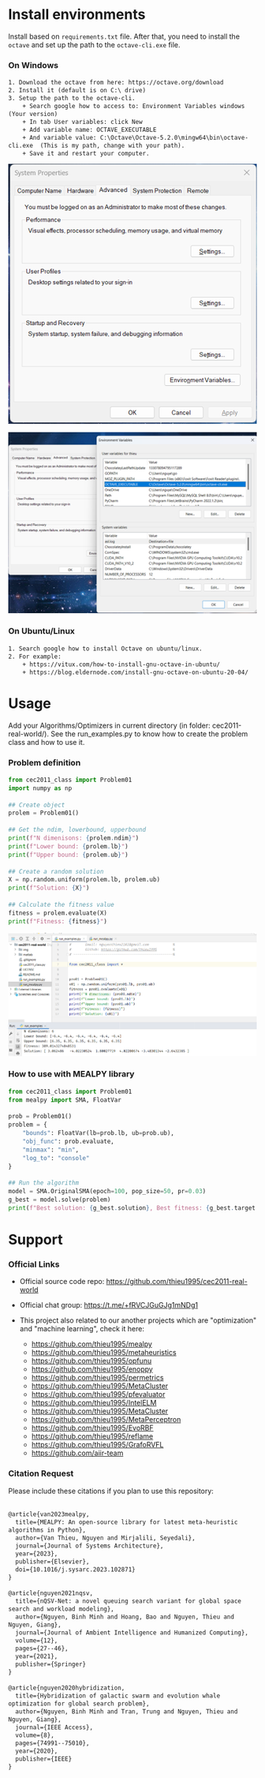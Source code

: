 # Install environments

Install based on `requirements.txt` file.  After that, you need to install the `octave` and set up the path to the 
`octave-cli.exe` file.


### On Windows 

```code
1. Download the octave from here: https://octave.org/download
2. Install it (default is on C:\ drive)
3. Setup the path to the octave-cli. 
    + Search google how to access to: Environment Variables windows (Your version)
    + In tab User variables: click New
    + Add variable name: OCTAVE_EXECUTABLE
    + And variable value: C:\Octave\Octave-5.2.0\mingw64\bin\octave-cli.exe  (This is my path, change with your path).
    + Save it and restart your computer.
```

<p align="center">
<img src=".github/img/01.png" alt="environments path">
</p>

<p align="center">
<img src=".github/img/02.png" alt="environments path">
</p>

### On Ubuntu/Linux

```code
1. Search google how to install Octave on ubuntu/linux.
2. For example: 
    + https://vitux.com/how-to-install-gnu-octave-in-ubuntu/
    + https://blog.eldernode.com/install-gnu-octave-on-ubuntu-20-04/
```



# Usage

Add your Algorithms/Optimizers in current directory (in folder: cec2011-real-world/).
See the run_examples.py to know how to create the problem class and how to use it.

### Problem definition

```python
from cec2011_class import Problem01
import numpy as np

## Create object 
prolem = Problem01()

## Get the ndim, lowerbound, upperbound
print(f"N dimenisons: {prolem.ndim}")
print(f"Lower bound: {prolem.lb}")
print(f"Upper bound: {prolem.ub}")

## Create a random solution
X = np.random.uniform(prolem.lb, prolem.ub)
print(f"Solution: {X}")

## Calculate the fitness value
fitness = prolem.evaluate(X)
print(f"Fitness: {fitness}")
```

<p align="center">
<img src=".github/img/03.png" alt="example with problem">
</p>


### How to use with MEALPY library

```python
from cec2011_class import Problem01
from mealpy import SMA, FloatVar

prob = Problem01()
problem = {
    "bounds": FloatVar(lb=prob.lb, ub=prob.ub),
    "obj_func": prob.evaluate,
    "minmax": "min",
    "log_to": "console"
}

## Run the algorithm
model = SMA.OriginalSMA(epoch=100, pop_size=50, pr=0.03)
g_best = model.solve(problem)
print(f"Best solution: {g_best.solution}, Best fitness: {g_best.target.fitness}")
```

# Support 

### Official Links 

* Official source code repo: https://github.com/thieu1995/cec2011-real-world
* Official chat group: https://t.me/+fRVCJGuGJg1mNDg1

* This project also related to our another projects which are "optimization" and "machine learning", check it here:
    * https://github.com/thieu1995/mealpy
    * https://github.com/thieu1995/metaheuristics
    * https://github.com/thieu1995/opfunu
    * https://github.com/thieu1995/enoppy
    * https://github.com/thieu1995/permetrics
    * https://github.com/thieu1995/MetaCluster
    * https://github.com/thieu1995/pfevaluator
    * https://github.com/thieu1995/IntelELM
    * https://github.com/thieu1995/MetaCluster
    * https://github.com/thieu1995/MetaPerceptron
    * https://github.com/thieu1995/EvoRBF
    * https://github.com/thieu1995/reflame
    * https://github.com/thieu1995/GrafoRVFL
    * https://github.com/aiir-team



### Citation Request 

Please include these citations if you plan to use this repository:

```code

@article{van2023mealpy,
  title={MEALPY: An open-source library for latest meta-heuristic algorithms in Python},
  author={Van Thieu, Nguyen and Mirjalili, Seyedali},
  journal={Journal of Systems Architecture},
  year={2023},
  publisher={Elsevier},
  doi={10.1016/j.sysarc.2023.102871}
}

@article{nguyen2021nqsv,
  title={nQSV-Net: a novel queuing search variant for global space search and workload modeling},
  author={Nguyen, Binh Minh and Hoang, Bao and Nguyen, Thieu and Nguyen, Giang},
  journal={Journal of Ambient Intelligence and Humanized Computing},
  volume={12},
  pages={27--46},
  year={2021},
  publisher={Springer}
}

@article{nguyen2020hybridization,
  title={Hybridization of galactic swarm and evolution whale optimization for global search problem},
  author={Nguyen, Binh Minh and Tran, Trung and Nguyen, Thieu and Nguyen, Giang},
  journal={IEEE Access},
  volume={8},
  pages={74991--75010},
  year={2020},
  publisher={IEEE}
}

```

